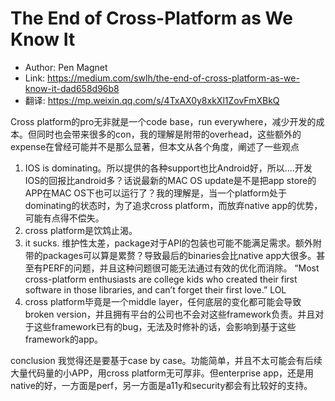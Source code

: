 # The End of Cross-Platform as We Know It

* Author: Pen Magnet
* Link: https://medium.com/swlh/the-end-of-cross-platform-as-we-know-it-dad658d96b8
* 翻译: https://mp.weixin.qq.com/s/4TxAX0y8xkXl1ZovFmXBkQ

Cross platform的pro无非就是一个code base，run everywhere，减少开发的成本。但同时也会带来很多的con，我的理解是附带的overhead，这些额外的expense在曾经可能并不是那么显著，但本文从各个角度，阐述了一些观点
1. IOS is dominating。所以提供的各种support也比Android好，所以....开发IOS的回报比android多？话说最新的MAC OS update是不是把app store的APP在MAC OS下也可以运行了？我的理解是，当一个platform处于dominating的状态时，为了追求cross platform，而放弃native app的优势，可能有点得不偿失。
2. cross platform是饮鸩止渴。
3. it sucks. 维护性太差，package对于API的包装也可能不能满足需求。额外附带的packages可以算是累赘？导致最后的binaries会比native app大很多。甚至有PERF的问题，并且这种问题很可能无法通过有效的优化而消除。
“Most cross-platform enthusiasts are college kids who created their first software in those libraries, and can’t forget their first love.”
LOL
4. cross platform毕竟是一个middle layer，任何底层的变化都可能会导致broken version，并且拥有平台的公司也不会对这些framework负责。并且对于这些framework已有的bug，无法及时修补的话，会影响到基于这些framework的app。

conclusion
我觉得还是要基于case by case。功能简单，并且不太可能会有后续大量代码量的小APP，用cross platform无可厚非。但enterprise app，还是用native的好，一方面是perf，另一方面是a11y和security都会有比较好的支持。